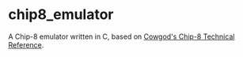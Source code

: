 # chip8_emulator
A Chip-8 emulator written in C, based on [Cowgod's Chip-8 Technical Reference](http://devernay.free.fr/hacks/chip8/C8TECH10.HTM).
